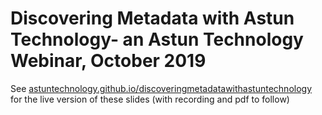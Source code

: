 # Discovering Metadata with Astun Technology- an Astun Technology Webinar, October 2019

See [astuntechnology.github.io/discoveringmetadatawithastuntechnology](https://astuntechnology.github.io/discoveringmetadatawithastuntechnology) for the live version of these slides (with recording and pdf to follow)